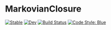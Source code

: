 # MarkovianClosure

[![Stable](https://img.shields.io/badge/docs-stable-blue.svg)](https://phaerrax.github.io/MarkovianClosure.jl/stable/)
[![Dev](https://img.shields.io/badge/docs-dev-blue.svg)](https://phaerrax.github.io/MarkovianClosure.jl/dev/)
[![Build Status](https://github.com/phaerrax/MarkovianClosure.jl/actions/workflows/CI.yml/badge.svg?branch=main)](https://github.com/phaerrax/MarkovianClosure.jl/actions/workflows/CI.yml?query=branch%3Amain)
[![Code Style: Blue](https://img.shields.io/badge/code%20style-blue-4495d1.svg)](https://github.com/invenia/BlueStyle)

